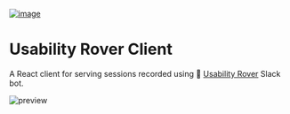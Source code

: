 [![image](https://cloud.githubusercontent.com/assets/2289769/20545056/9fa044ea-b115-11e6-9314-ba3e6516e573.png)](https://github.com/NirBenita/usability-rover-bot)
# Usability Rover Client
A React client for serving sessions recorded using 🤖 [Usability Rover](https://github.com/NirBenita/usability-rover-bot) Slack bot.

![preview](https://cloud.githubusercontent.com/assets/2289769/21470041/f4e9fb3e-ca7f-11e6-8100-23bb53e863a0.png)
